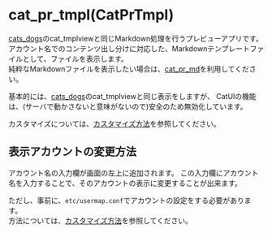 [cats\_dogs]: https://github.com/1f408/cats_dogs

# cat\_pr\_tmpl(CatPrTmpl)

[cats\_dogs]のcat\_tmplviewと同じMarkdown処理を行うプレビューアプリです。
アカウント名でのコンテンツ出し分けに対応した、Markdownテンプレートファイルとして、ファイルを表示します。  
純粋なMarkdownファイルを表示したい場合は、[cat\_pr\_md](cat_pr_md.md)を利用してください。

基本的には、[cats\_dogs]のcat\_tmplviewと同じ表示をしますが、
CatUIの機能は、(サーバで動かさないと意味がないので)安全のため無効化しています。

カスタマイズについては、[カスタマイズ方法](customize.md)を参照してください。

## 表示アカウントの変更方法

アカウント名の入力欄が画面の左上に追加されます。
この入力欄にアカウント名を入力することで、そのアカウントの表示に変更することが出来ます。

ただし、事前に、`etc/usermap.conf`でアカウントの設定をする必要があります。  
方法については、[カスタマイズ方法](customize.md)を参照してください。
